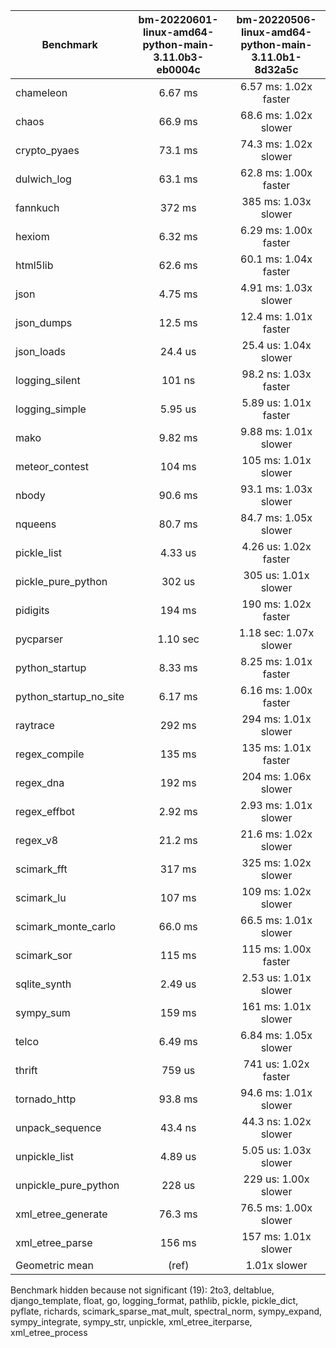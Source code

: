 | Benchmark              | bm-20220601-linux-amd64-python-main-3.11.0b3-eb0004c | bm-20220506-linux-amd64-python-main-3.11.0b1-8d32a5c |
|------------------------|:----------------------------------------------------:|:----------------------------------------------------:|
| chameleon              | 6.67 ms                                              | 6.57 ms: 1.02x faster                                |
| chaos                  | 66.9 ms                                              | 68.6 ms: 1.02x slower                                |
| crypto_pyaes           | 73.1 ms                                              | 74.3 ms: 1.02x slower                                |
| dulwich_log            | 63.1 ms                                              | 62.8 ms: 1.00x faster                                |
| fannkuch               | 372 ms                                               | 385 ms: 1.03x slower                                 |
| hexiom                 | 6.32 ms                                              | 6.29 ms: 1.00x faster                                |
| html5lib               | 62.6 ms                                              | 60.1 ms: 1.04x faster                                |
| json                   | 4.75 ms                                              | 4.91 ms: 1.03x slower                                |
| json_dumps             | 12.5 ms                                              | 12.4 ms: 1.01x faster                                |
| json_loads             | 24.4 us                                              | 25.4 us: 1.04x slower                                |
| logging_silent         | 101 ns                                               | 98.2 ns: 1.03x faster                                |
| logging_simple         | 5.95 us                                              | 5.89 us: 1.01x faster                                |
| mako                   | 9.82 ms                                              | 9.88 ms: 1.01x slower                                |
| meteor_contest         | 104 ms                                               | 105 ms: 1.01x slower                                 |
| nbody                  | 90.6 ms                                              | 93.1 ms: 1.03x slower                                |
| nqueens                | 80.7 ms                                              | 84.7 ms: 1.05x slower                                |
| pickle_list            | 4.33 us                                              | 4.26 us: 1.02x faster                                |
| pickle_pure_python     | 302 us                                               | 305 us: 1.01x slower                                 |
| pidigits               | 194 ms                                               | 190 ms: 1.02x faster                                 |
| pycparser              | 1.10 sec                                             | 1.18 sec: 1.07x slower                               |
| python_startup         | 8.33 ms                                              | 8.25 ms: 1.01x faster                                |
| python_startup_no_site | 6.17 ms                                              | 6.16 ms: 1.00x faster                                |
| raytrace               | 292 ms                                               | 294 ms: 1.01x slower                                 |
| regex_compile          | 135 ms                                               | 135 ms: 1.01x faster                                 |
| regex_dna              | 192 ms                                               | 204 ms: 1.06x slower                                 |
| regex_effbot           | 2.92 ms                                              | 2.93 ms: 1.01x slower                                |
| regex_v8               | 21.2 ms                                              | 21.6 ms: 1.02x slower                                |
| scimark_fft            | 317 ms                                               | 325 ms: 1.02x slower                                 |
| scimark_lu             | 107 ms                                               | 109 ms: 1.02x slower                                 |
| scimark_monte_carlo    | 66.0 ms                                              | 66.5 ms: 1.01x slower                                |
| scimark_sor            | 115 ms                                               | 115 ms: 1.00x faster                                 |
| sqlite_synth           | 2.49 us                                              | 2.53 us: 1.01x slower                                |
| sympy_sum              | 159 ms                                               | 161 ms: 1.01x slower                                 |
| telco                  | 6.49 ms                                              | 6.84 ms: 1.05x slower                                |
| thrift                 | 759 us                                               | 741 us: 1.02x faster                                 |
| tornado_http           | 93.8 ms                                              | 94.6 ms: 1.01x slower                                |
| unpack_sequence        | 43.4 ns                                              | 44.3 ns: 1.02x slower                                |
| unpickle_list          | 4.89 us                                              | 5.05 us: 1.03x slower                                |
| unpickle_pure_python   | 228 us                                               | 229 us: 1.00x slower                                 |
| xml_etree_generate     | 76.3 ms                                              | 76.5 ms: 1.00x slower                                |
| xml_etree_parse        | 156 ms                                               | 157 ms: 1.01x slower                                 |
| Geometric mean         | (ref)                                                | 1.01x slower                                         |

Benchmark hidden because not significant (19): 2to3, deltablue, django_template, float, go, logging_format, pathlib, pickle, pickle_dict, pyflate, richards, scimark_sparse_mat_mult, spectral_norm, sympy_expand, sympy_integrate, sympy_str, unpickle, xml_etree_iterparse, xml_etree_process
